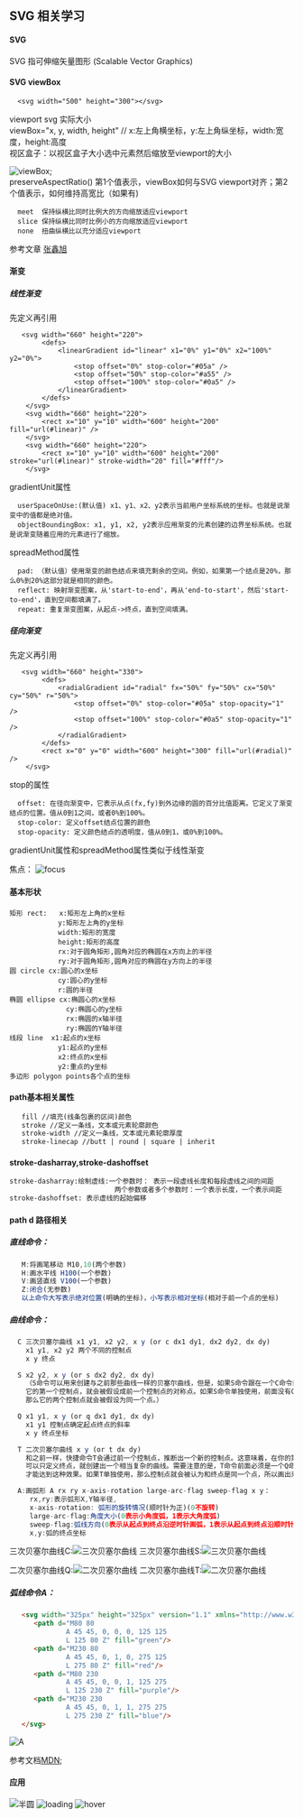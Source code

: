 ## SVG 相关学习
#### SVG
>
  SVG 指可伸缩矢量图形 (Scalable Vector Graphics)
> 
#### SVG viewBox
>
```
  <svg width="500" height="300"></svg>
```

viewport svg 实际大小
</br>
viewBox="x, y, width, height"  // x:左上角横坐标，y:左上角纵坐标，width:宽度，height:高度
</br>
视区盒子：以视区盒子大小选中元素然后缩放至viewport的大小

![viewBox](https://github.com/liubin915249126/HTML-CSS-SVG/blob/master/SVG/image/viewbox.gif);
</br> 
preserveAspectRatio()
第1个值表示，viewBox如何与SVG viewport对齐；第2个值表示，如何维持高宽比（如果有)
```
  meet	保持纵横比同时比例大的方向缩放适应viewport
  slice	保持纵横比同时比例小的方向缩放适应viewport
  none	扭曲纵横比以充分适应viewport 
```
参考文章 [张鑫旭](http://www.zhangxinxu.com/wordpress/2014/08/svg-viewport-viewbox-preserveaspectratio/)
>
#### 渐变

##### 线性渐变
>
先定义再引用
```
   <svg width="660" height="220">
        <defs>
            <linearGradient id="linear" x1="0%" y1="0%" x2="100%" y2="0%">
                <stop offset="0%" stop-color="#05a" />
                <stop offset="50%" stop-color="#a55" />
                <stop offset="100%" stop-color="#0a5" />
            </linearGradient>
        </defs>
    </svg>
    <svg width="660" height="220">
        <rect x="10" y="10" width="600" height="200" fill="url(#linear)" />
    </svg>
    <svg width="660" height="220"> 
        <rect x="10" y="10" width="600" height="200" stroke="url(#linear)" stroke-width="20" fill="#fff"/>
    </svg>
```
gradientUnit属性
```
  userSpaceOnUse:(默认值) x1、y1、x2、y2表示当前用户坐标系统的坐标。也就是说渐变中的值都是绝对值。
  objectBoundingBox: x1, y1, x2, y2表示应用渐变的元素创建的边界坐标系统。也就是说渐变随着应用的元素进行了缩放。
```
spreadMethod属性
```
  pad: （默认值）使用渐变的颜色结点来填充剩余的空间。例如，如果第一个结点是20%，那么0%到20%这部分就是相同的颜色。
  reflect: 映射渐变图案，从'start-to-end'，再从'end-to-start'，然后'start-to-end'，直到空间都填满了。
  repeat: 重复渐变图案，从起点->终点，直到空间填满。
```
>

##### 径向渐变

>
先定义再引用
``` 
   <svg width="660" height="330">
        <defs>
            <radialGradient id="radial" fx="50%" fy="50%" cx="50%" cy="50%" r="50%">
                <stop offset="0%" stop-color="#05a" stop-opacity="1" />
                <stop offset="100%" stop-color="#0a5" stop-opacity="1" /> 
            </radialGradient>
        </defs>
        <rect x="0" y="0" width="600" height="300" fill="url(#radial)" /> 
    </svg>

```
stop的属性
```
  offset: 在径向渐变中，它表示从点(fx,fy)到外边缘的圆的百分比值距离。它定义了渐变结点的位置。值从0到1之间，或者0%到100%。
  stop-color: 定义offset结点位置的颜色
  stop-opacity: 定义颜色结点的透明度，值从0到1，或0%到100%。
```
gradientUnit属性和spreadMethod属性类似于线性渐变

焦点：
![focus](https://github.com/liubin915249126/HTML-CSS-SVG/blob/master/SVG/image/SVG_Radial_Grandient_Focus.png)



#### 基本形状


```
矩形 rect:   x:矩形左上角的x坐标  
            y:矩形左上角的y坐标  
            width:矩形的宽度 
            height:矩形的高度  
            rx:对于圆角矩形,圆角对应的椭圆在x方向上的半径  
            ry:对于圆角矩形,圆角对应的椭圆在y方向上的半径  
圆 circle cx:圆心的x坐标  
            cy:圆心的y坐标  
            r:圆的半径  
椭圆 ellipse cx:椭圆心的x坐标  
              cy:椭圆心的y坐标  
              rx:椭圆的x轴半径   
              ry:椭圆的Y轴半径  
线段 line  x1:起点的x坐标  
            y1:起点的y坐标  
            x2:终点的x坐标  
            y2:重点的y坐标  
多边形 polygon points各个点的坐标
```                                                      
>

#### path基本相关属性


``` html
   fill //填充(线条包裹的区间)颜色 
   stroke //定义一条线，文本或元素轮廓颜色 
   stroke-width //定义一条线，文本或元素轮廓厚度
   stroke-linecap //butt | round | square | inherit
```  


#### stroke-dasharray,stroke-dashoffset



``` html
stroke-dasharray:绘制虚线:一个参数时： 表示一段虚线长度和每段虚线之间的间距 
                          两个参数或者多个参数时：一个表示长度，一个表示间距 
stroke-dashoffset: 表示虚线的起始偏移                     
```


#### path d 路径相关



##### 直线命令：
``` js
   M:将画笔移动 M10,10(两个参数)
   H:画水平线 H100(一个参数)
   V:画竖直线 V100(一个参数)
   Z:闭合(无参数)
   以上命令大写表示绝对位置(明确的坐标)，小写表示相对坐标(相对于前一个点的坐标)
``` 
##### 曲线命令：

``` js
  C 三次贝塞尔曲线 x1 y1, x2 y2, x y (or c dx1 dy1, dx2 dy2, dx dy)
    x1 y1, x2 y2 两个不同的控制点
    x y 终点

  S x2 y2, x y (or s dx2 dy2, dx dy)
    （S命令可以用来创建与之前那些曲线一样的贝塞尔曲线，但是，如果S命令跟在一个C命令或者另一个S命令的后面，
    它的第一个控制点，就会被假设成前一个控制点的对称点。如果S命令单独使用，前面没有C命令或者另一个S命令，
    那么它的两个控制点就会被假设为同一个点。）

  Q x1 y1, x y (or q dx1 dy1, dx dy)
    x1 y1 控制点确定起点终点的斜率
    x y 终点坐标

  T 二次贝塞尔曲线 x y (or t dx dy)
    和之前一样，快捷命令T会通过前一个控制点，推断出一个新的控制点。这意味着，在你的第一个控制点后面，
    可以只定义终点，就创建出一个相当复杂的曲线。需要注意的是，T命令前面必须是一个Q命令，或者是另一个T命令，
    才能达到这种效果。如果T单独使用，那么控制点就会被认为和终点是同一个点，所以画出来的将是一条直线。 

  A:画弧形 A rx ry x-axis-rotation large-arc-flag sweep-flag x y：
     rx,ry:表示弧形X,Y轴半径,
     x-axis-rotation: 弧形的旋转情况(顺时针为正)(0不旋转)
     large-arc-flag:角度大小(0表示小角度弧，1表示大角度弧)  
     sweep-flag:弧线方向(0表示从起点到终点沿逆时针画弧，1表示从起点到终点沿顺时针画弧)
     x,y:弧的终点坐标      
```

三次贝塞尔曲线C:![三次贝塞尔曲线](https://github.com/liubin915249126/HTML-CSS-SVG/blob/master/SVG/image/Cubic_Bezier_Curves.png)
三次贝塞尔曲线S:![三次贝塞尔曲线](https://github.com/liubin915249126/HTML-CSS-SVG/blob/master/SVG/image/ShortCut_Cubic_Bezier.png)

二次贝塞尔曲线Q:![二次贝塞尔曲线](https://github.com/liubin915249126/HTML-CSS-SVG/blob/master/SVG/image/Quadratic_Bezier.png)
二次贝塞尔曲线T:![二次贝塞尔曲线](https://github.com/liubin915249126/HTML-CSS-SVG/blob/master/SVG/image/Shortcut_Quadratic_Bezier.png)

##### 弧线命令A：
``` html
   <svg width="325px" height="325px" version="1.1" xmlns="http://www.w3.org/2000/svg">
      <path d="M80 80
              A 45 45, 0, 0, 0, 125 125
              L 125 80 Z" fill="green"/>
      <path d="M230 80
              A 45 45, 0, 1, 0, 275 125
              L 275 80 Z" fill="red"/>
      <path d="M80 230
              A 45 45, 0, 0, 1, 125 275
              L 125 230 Z" fill="purple"/>
      <path d="M230 230
              A 45 45, 0, 1, 1, 275 275
              L 275 230 Z" fill="blue"/>
   </svg> 
```

![A](https://github.com/liubin915249126/HTML-CSS-SVG/blob/master/SVG/image/SVGArcs_Flags.png)


参考文档[MDN](https://developer.mozilla.org/zh-CN/docs/Web/SVG/Tutorial/Paths);


#### 应用
![半圆](https://github.com/liubin915249126/HTML-CSS-SVG/blob/master/SVG/image/half.gif)
![loading](https://github.com/liubin915249126/HTML-CSS-SVG/blob/master/SVG/image/loading.gif)
![hover](https://github.com/liubin915249126/HTML-CSS-SVG/blob/master/SVG/image/hover.gif)